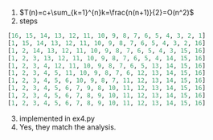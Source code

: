 1. $T(n)=c+\sum_{k=1}^{n}k=\frac{n(n+1)}{2}=O(n^2)$
2. steps
```python
[16, 15, 14, 13, 12, 11, 10, 9, 8, 7, 6, 5, 4, 3, 2, 1]
[1, 15, 14, 13, 12, 11, 10, 9, 8, 7, 6, 5, 4, 3, 2, 16]
[1, 2, 14, 13, 12, 11, 10, 9, 8, 7, 6, 5, 4, 3, 15, 16]
[1, 2, 3, 13, 12, 11, 10, 9, 8, 7, 6, 5, 4, 14, 15, 16]
[1, 2, 3, 4, 12, 11, 10, 9, 8, 7, 6, 5, 13, 14, 15, 16]
[1, 2, 3, 4, 5, 11, 10, 9, 8, 7, 6, 12, 13, 14, 15, 16]
[1, 2, 3, 4, 5, 6, 10, 9, 8, 7, 11, 12, 13, 14, 15, 16]
[1, 2, 3, 4, 5, 6, 7, 9, 8, 10, 11, 12, 13, 14, 15, 16]
[1, 2, 3, 4, 5, 6, 7, 8, 9, 10, 11, 12, 13, 14, 15, 16]
[1, 2, 3, 4, 5, 6, 7, 8, 9, 10, 11, 12, 13, 14, 15, 16]
```
3. implemented in ex4.py
4. Yes, they match the analysis. 
